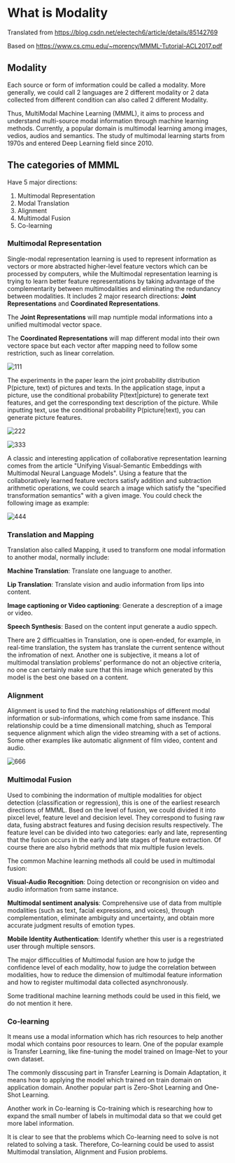 # What is Modality

Translated from https://blog.csdn.net/electech6/article/details/85142769

Based on https://www.cs.cmu.edu/~morency/MMML-Tutorial-ACL2017.pdf

## Modality

Each source or form of imformation could be called a modality. More generally, we could call 2 languages are 2 different modality or 2 data collected from different condition can also called 2 different Modality.

Thus, MultiModal Machine Learning (MMML), it aims to process and understand multi-source modal information through machine learning methods. Currently, a popular domain is multimodal learning among images, vedios, audios and semantics. The study of multimodal learning starts from 1970s and entered Deep Learning field since 2010.

## The categories of MMML

Have 5 major directions:

1. Multimodal Representation
2. Modal Translation
3. Alignment
4. Multimodal Fusion
5. Co-learning

### Multimodal Representation

Single-modal representation learning is used to represent information as vectors or more abstracted higher-level feature vectors which can be processed by computers, while the Multimodal representation learning is trying to learn better feature representations by taking advantage of the complementarity between multimodalities and eliminating the redundancy between modalities. It includes 2 major research directions: **Joint Representations** and **Coordinated Representations**.

The **Joint Representations** will map numtiple modal informations into a unified multimodal vector space.

The **Coordinated Representations** will map different modal into their own vectore space but each vector after mapping need to follow some restriction, such as linear correlation.

![111](https://user-images.githubusercontent.com/43735308/156140109-4d05f205-46a4-48dc-86ef-d1cfe2c7fb01.PNG)

The experiments in the paper learn the joint probability distribution P(picture, text) of pictures and texts. In the application stage, input a picture, use the conditional probability P(text|picture) to generate text features, and get the corresponding text description of the picture. While inputting text, use the conditional probability P(picture|text), you can generate picture features. 

![222](https://user-images.githubusercontent.com/43735308/156141833-85056836-8651-43c9-9eb1-6ff490194c37.PNG)

![333](https://user-images.githubusercontent.com/43735308/156141854-1a10febd-a88b-4852-a5c3-4bd195269767.PNG)

A classic and interesting application of collaborative representation learning comes from the article "Unifying Visual-Semantic Embeddings with Multimodal Neural Language Models". Using a feature that the collaboratively learned feature vectors satisfy addition and subtraction arithmetic operations, we could search a image which satisfy the "specified transformation semantics" with a given image. You could check the following image as example:

![444](https://user-images.githubusercontent.com/43735308/156142743-aaa40db7-c292-4772-98db-da822d1f1940.PNG)

### Translation and Mapping

Translation also called Mapping, it used to transform one modal information to another modal, normally include:

**Machine Translation**: Translate one language to another.

**Lip Translation**: Translate vision and audio information from lips into content.

**Image captioning or Video captioning**: Generate a descreption of a image or video.

**Speech Synthesis**: Based on the content input generate a audio sppech.

There are 2 difficualties in Translation, one is open-ended, for example, in real-time translation, the system has translate the current sentence without the infromation of next. Another one is subjective, it means a lot of multimodal translation problems' performance do not an objective criteria, no one can certainly make sure that this image which generated by this model is the best one based on a content.

### Alignment

Alignment is used to find the matching relationships of different modal information or sub-informations, which come from same insdance. This relationship could be a time dimensionall matching, shuch as Temporal sequence alignment which align the video streaming with a set of actions. Some other examples like automatic alignment of film video, content and audio.

![666](https://user-images.githubusercontent.com/43735308/156149636-7633c322-061a-4ff0-9fd9-95fc20f7e780.PNG)

### Multimodal Fusion

Used to combining the indormation of multiple modalities for object detection (classification or regression), this is one of the earliest research directions of MMML. Bsed on the level of fusion, we could divided it into pixcel level, feature level and decision level. They correspond to fusing raw data, fusing abstract features and fusing decision results respectively. The feature level can be divided into two categories: early and late, representing that the fusion occurs in the early and late stages of feature extraction. Of course there are also hybrid methods that mix multiple fusion levels.

The common Machine learning methods all could be used in multimodal fusion:

**Visual-Audio Recognition**: Doing detection or recongnision on video and audio information from same instance.

**Multimodal sentiment analysis**: Comprehensive use of data from multiple modalities (such as text, facial expressions, and voices), through complementation, eliminate ambiguity and uncertainty, and obtain more accurate judgment results of emotion types.

**Mobile Identity Authentication**: Identify whether this user is a regestriated user through multiple sensors.

The major difficculities of Multimodal fusion are how to judge the confidence level of each modality, how to judge the correlation between modalities, how to reduce the dimension of multimodal feature information and how to register multimodal data collected asynchronously.

Some traditional machine learning methods could be used in this field, we do not mention it here.

### Co-learning

It means use a modal information which has rich resources to help another modal which contains poor resources to learn. One of the popular example is Transfer Learning, like fine-tuning the model trained on Image-Net to your own dataset.

The commonly disscusing part in Transfer Learning is Domain Adaptation, it means how to applying the model which trained on train domain on application domain. Another popular part is Zero-Shot Learning and One-Shot Learning. 

Another work in Co-learning is Co-training which is researching how to expand the small number of labels in multimodal data so that we could get more label information.

It is clear to see that the problems which Co-learning need to solve is not related to solving a task. Therefore, Co-learning could be used to assist Multimodal translation, Alignment and Fusion problems.






